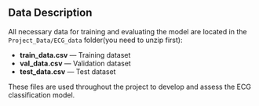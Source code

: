 ## Data Description

All necessary data for training and evaluating the model are located in the `Project_Data/ECG_data` folder(you need to unzip first):

- **train_data.csv** — Training dataset
- **val_data.csv** — Validation dataset
- **test_data.csv** — Test dataset

These files are used throughout the project to develop and assess the ECG classification model.

